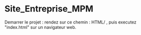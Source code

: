 # Site_Entreprise_MPM

Demarrer le projet : 
  rendez sur ce chemin : HTML/ , puis executez "index.html" sur un navigateur web.
